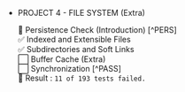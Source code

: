 
- PROJECT 4 - FILE SYSTEM (Extra)

    🔳 Persistence Check (Introduction) [^PERS]  
    ✅ Indexed and Extensible Files  
    ✅ Subdirectories and Soft Links  
    ⬜ Buffer Cache (Extra)  
    ⬜ Synchronization [^PASS]  
    🚀 Result : `11 of 193 tests failed.`

